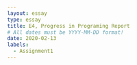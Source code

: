 ```yaml
---
layout: essay
type: essay
title: E4, Progress in Programing Report
# All dates must be YYYY-MM-DD format!
date: 2020-02-13
labels:
  - Assignment1
---
```

